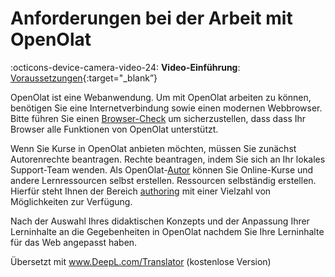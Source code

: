 # Anforderungen bei der Arbeit mit OpenOlat

:octicons-device-camera-video-24: **Video-Einführung**: [Voraussetzungen](<https://www.youtube.com/embed/RJ2Q9fSG-ww>){:target="_blank”}

OpenOlat ist eine Webanwendung. Um mit OpenOlat arbeiten zu können, benötigen Sie eine
Internetverbindung sowie einen modernen Webbrowser.  Bitte führen Sie einen
[Browser-Check](../login/Login_Page.md#LoginPage-login_browsercheck) um sicherzustellen, dass
dass Ihr Browser alle Funktionen von OpenOlat unterstützt.

Wenn Sie Kurse in OpenOlat anbieten möchten, müssen Sie zunächst Autorenrechte beantragen.
Rechte beantragen, indem Sie sich an Ihr lokales Support-Team wenden. Als OpenOlat-[Autor](../access_roles_rights/coach.md) können Sie Online-Kurse und andere Lernressourcen selbst erstellen.
Ressourcen selbständig erstellen. Hierfür steht Ihnen der Bereich [authoring](../authoring/index.de.md)
mit einer Vielzahl von Möglichkeiten zur Verfügung.

Nach der Auswahl Ihres didaktischen Konzepts und der Anpassung Ihrer Lerninhalte an die Gegebenheiten in OpenOlat
nachdem Sie Ihre Lerninhalte für das Web angepasst haben.

Übersetzt mit www.DeepL.com/Translator (kostenlose Version)